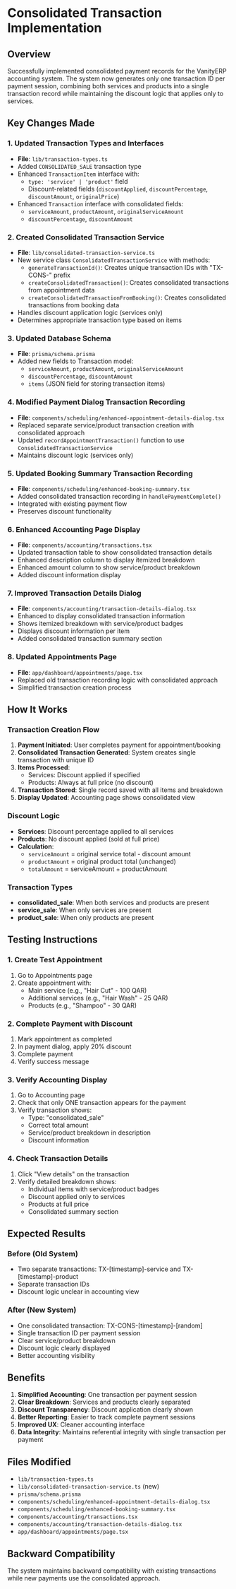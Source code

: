 # Consolidated Transaction Implementation

## Overview
Successfully implemented consolidated payment records for the VanityERP accounting system. The system now generates only one transaction ID per payment session, combining both services and products into a single transaction record while maintaining the discount logic that applies only to services.

## Key Changes Made

### 1. Updated Transaction Types and Interfaces
- **File**: `lib/transaction-types.ts`
- Added `CONSOLIDATED_SALE` transaction type
- Enhanced `TransactionItem` interface with:
  - `type: 'service' | 'product'` field
  - Discount-related fields (`discountApplied`, `discountPercentage`, `discountAmount`, `originalPrice`)
- Enhanced `Transaction` interface with consolidated fields:
  - `serviceAmount`, `productAmount`, `originalServiceAmount`
  - `discountPercentage`, `discountAmount`

### 2. Created Consolidated Transaction Service
- **File**: `lib/consolidated-transaction-service.ts`
- New service class `ConsolidatedTransactionService` with methods:
  - `generateTransactionId()`: Creates unique transaction IDs with "TX-CONS-" prefix
  - `createConsolidatedTransaction()`: Creates consolidated transactions from appointment data
  - `createConsolidatedTransactionFromBooking()`: Creates consolidated transactions from booking data
- Handles discount application logic (services only)
- Determines appropriate transaction type based on items

### 3. Updated Database Schema
- **File**: `prisma/schema.prisma`
- Added new fields to Transaction model:
  - `serviceAmount`, `productAmount`, `originalServiceAmount`
  - `discountPercentage`, `discountAmount`
  - `items` (JSON field for storing transaction items)

### 4. Modified Payment Dialog Transaction Recording
- **File**: `components/scheduling/enhanced-appointment-details-dialog.tsx`
- Replaced separate service/product transaction creation with consolidated approach
- Updated `recordAppointmentTransaction()` function to use `ConsolidatedTransactionService`
- Maintains discount logic (services only)

### 5. Updated Booking Summary Transaction Recording
- **File**: `components/scheduling/enhanced-booking-summary.tsx`
- Added consolidated transaction recording in `handlePaymentComplete()`
- Integrated with existing payment flow
- Preserves discount functionality

### 6. Enhanced Accounting Page Display
- **File**: `components/accounting/transactions.tsx`
- Updated transaction table to show consolidated transaction details
- Enhanced description column to display itemized breakdown
- Enhanced amount column to show service/product breakdown
- Added discount information display

### 7. Improved Transaction Details Dialog
- **File**: `components/accounting/transaction-details-dialog.tsx`
- Enhanced to display consolidated transaction information
- Shows itemized breakdown with service/product badges
- Displays discount information per item
- Added consolidated transaction summary section

### 8. Updated Appointments Page
- **File**: `app/dashboard/appointments/page.tsx`
- Replaced old transaction recording logic with consolidated approach
- Simplified transaction creation process

## How It Works

### Transaction Creation Flow
1. **Payment Initiated**: User completes payment for appointment/booking
2. **Consolidated Transaction Generated**: System creates single transaction with unique ID
3. **Items Processed**: 
   - Services: Discount applied if specified
   - Products: Always at full price (no discount)
4. **Transaction Stored**: Single record saved with all items and breakdown
5. **Display Updated**: Accounting page shows consolidated view

### Discount Logic
- **Services**: Discount percentage applied to all services
- **Products**: No discount applied (sold at full price)
- **Calculation**: 
  - `serviceAmount` = original service total - discount amount
  - `productAmount` = original product total (unchanged)
  - `totalAmount` = serviceAmount + productAmount

### Transaction Types
- **consolidated_sale**: When both services and products are present
- **service_sale**: When only services are present
- **product_sale**: When only products are present

## Testing Instructions

### 1. Create Test Appointment
1. Go to Appointments page
2. Create appointment with:
   - Main service (e.g., "Hair Cut" - 100 QAR)
   - Additional services (e.g., "Hair Wash" - 25 QAR)
   - Products (e.g., "Shampoo" - 30 QAR)

### 2. Complete Payment with Discount
1. Mark appointment as completed
2. In payment dialog, apply 20% discount
3. Complete payment
4. Verify success message

### 3. Verify Accounting Display
1. Go to Accounting page
2. Check that only ONE transaction appears for the payment
3. Verify transaction shows:
   - Type: "consolidated_sale"
   - Correct total amount
   - Service/product breakdown in description
   - Discount information

### 4. Check Transaction Details
1. Click "View details" on the transaction
2. Verify detailed breakdown shows:
   - Individual items with service/product badges
   - Discount applied only to services
   - Products at full price
   - Consolidated summary section

## Expected Results

### Before (Old System)
- Two separate transactions: TX-[timestamp]-service and TX-[timestamp]-product
- Separate transaction IDs
- Discount logic unclear in accounting view

### After (New System)
- One consolidated transaction: TX-CONS-[timestamp]-[random]
- Single transaction ID per payment session
- Clear service/product breakdown
- Discount logic clearly displayed
- Better accounting visibility

## Benefits

1. **Simplified Accounting**: One transaction per payment session
2. **Clear Breakdown**: Services and products clearly separated
3. **Discount Transparency**: Discount application clearly shown
4. **Better Reporting**: Easier to track complete payment sessions
5. **Improved UX**: Cleaner accounting interface
6. **Data Integrity**: Maintains referential integrity with single transaction per payment

## Files Modified
- `lib/transaction-types.ts`
- `lib/consolidated-transaction-service.ts` (new)
- `prisma/schema.prisma`
- `components/scheduling/enhanced-appointment-details-dialog.tsx`
- `components/scheduling/enhanced-booking-summary.tsx`
- `components/accounting/transactions.tsx`
- `components/accounting/transaction-details-dialog.tsx`
- `app/dashboard/appointments/page.tsx`

## Backward Compatibility
The system maintains backward compatibility with existing transactions while new payments use the consolidated approach.
